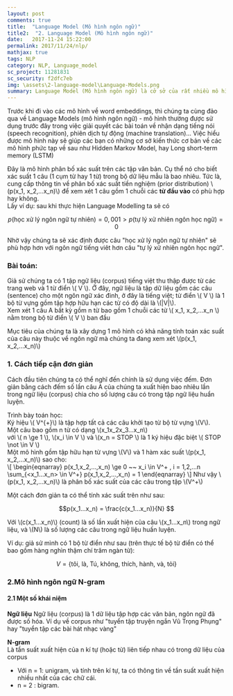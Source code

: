 ```yaml
---
layout: post
comments: true
title:  "Language Model (Mô hình ngôn ngữ)"
title2:  "2. Language Model (Mô hình ngôn ngữ)"
date:   2017-11-24 15:22:00
permalink: 2017/11/24/nlp/
mathjax: true
tags: NLP
category: NLP, Language_model
sc_project: 11281831
sc_security: f2dfc7eb
img: \assets\2-language-model\Language-Models.png
summary: Language Model (Mô hình ngôn ngữ) là cở sở của rất nhiều mô hình xử lý ngôn ngữ về sau.
---
```


Trước khi đi vào các mô hình về word embeddings, thì chúng ta cùng đảo qua về Language Models (mô hình ngôn ngữ) - mô hình thường được sử dụng trước đây trong việc giải quyết các bài toán về nhận dạng tiếng nói (speech recognition), phiên dịch tự động (machine translation)... Việc hiểu được mô hình này sẽ giúp các bạn có những cơ sở kiến thức cơ bản về các mô hình phức tạp về sau như Hidden Markov Model, hay Long short-term memory (LSTM)

Đây là mô hình phân bố xác suất trên các tập văn bản. Cụ thể nó cho biết xác suất 1 câu (1 cụm từ hay 1 từ) trong bộ dữ liệu mẫu là bao nhiêu. Tức là, cung cấp thông tin về phân bố xác suất tiền nghiệm (prior distribution) \\(p(x_1, x_2,...x_n)\\) để xem xét 1 câu gồm 1 chuỗi các **từ đầu vào** có phù hợp hay không.    
Lấy ví dụ: sau khi thực hiện Language Modelling ta sẽ có     

$$ p(\text{học xử lý ngôn ngữ tự nhiên}) = 0,001 > p(\text{tự lý xử nhiên ngôn học ngữ}) = 0  $$  

Nhờ vậy chúng ta sẽ xác định được câu "học xử lý ngôn ngữ tự nhiên" sẽ phù hợp hơn với ngôn ngữ tiếng viêt hơn câu "tự lý xử nhiên ngôn học ngữ".

### Bài toán:    
Giả sử chúng ta có 1 tập ngữ liệu (corpus) tiếng việt thu thập được từ các trang web và 1 từ điển \\( V \\). Ở đây, ngữ liệu là tập dữ liệu gồm các câu (sentence) cho một ngôn ngữ xác đinh, ở đây là tiếng việt; từ điển \\( V \\) là 1 bộ từ vựng gồm tập hợp hữu hạn các từ có độ dài là \\(|V|\\).      
Xem xét 1 câu A bất kỳ gồm n từ bao gồm 1 chuỗi các từ \\( x_1, x_2,...x_n \\) nằm trong bộ từ điển \\( V \\) ban đầu

Mục tiêu của chúng ta là xây dựng 1 mô hình có khả năng tính toán xác suất của câu này thuộc về ngôn ngữ mà chúng ta đang xem xét \\(p(x_1, x_2,...x_n)\\)

### 1. Cách tiếp cận đơn giản
Cách đầu tiên chúng ta có thể nghĩ đến chính là sử dụng việc đếm. Đơn giản bằng cách đếm số lần câu A của chúng ta xuất hiện bao nhiêu lần trong ngữ liệu (corpus) chia cho số lượng câu có trong tập ngữ liệu huẩn luyện.

Trình bày toán học:     
Ký hiệu \\( V^{+}\\) là tập hợp tất cả các câu khởi tạo từ bộ từ vựng \\(V\\).     
Một câu bao gồm n từ có dạng \\(x_1x_2x_3...x_n\\)     
với \\( n \ge 1 \\), \\(x_i \in V \\) và \\(x_n = STOP \\) là 1 ký hiệu đặc biệt \\( STOP \not \in V \\)     
Một mô hình gồm tập hữu hạn từ vựng \\(V\\) và 1 hàm xác suất \\(p(x_1, x_2,...x_n)\\) sao cho:     
\\[
\begin{eqnarray}
p(x_1,x_2,...,x_n) \ge 0 ~~ x_i \in V^+ , i = 1,2,...n         
\sum_{<x_1...x_n> \in V^+} p(x_1,x_2,...,x_n) = 1
\end{eqnarray}
\\]
Như vậy \\(p(x_1, x_2,...x_n)\\) là phân bố xác suất của các câu trong tập \\(V^+\\)

Một cách đơn giản ta có thể tính xác suất trên như sau:    

$$p(x_1...x_n) = \frac{c(x_1...x_n)}{N} $$

Với \\(c(x_1...x_n)\\) (count) là số lần xuất hiện của câu \\(x_1...x_n\\) trong ngữ liệu, và \\(N\\) là số lượng các câu trong ngữ liệu huấn luyện.

Ví dụ: giả sử mình có 1 bộ từ điển như sau (trên thực tế bộ từ điển có thể bao gồm hàng nghìn thậm chí trăm ngàn từ):    

 $$ V = \text{\{tôi, là, Tú, không, thích, hành, và, tỏi\}}$$

### 2.Mô hình ngôn ngữ N-gram     
#### 2.1 Một số khái niệm
**Ngữ liệu**
Ngữ liệu (corpus) là 1 dữ liệu tập hợp các văn bản, ngôn ngữ đã được số hóa. Ví dụ về corpus như "tuyển tập truyện ngắn Vũ Trọng Phụng" hay "tuyển tập các bài hát nhạc vàng"

**N-gram**    
Là tần suất xuất hiện của n kí tự (hoặc từ) liên tiếp nhau có trong dữ liệu của corpus     
- Với n = 1: unigram, và tính trên kí tự, ta có thông tin về tần suất xuất hiện nhiều nhất của các chữ cái.     
- n = 2 : bigram.

